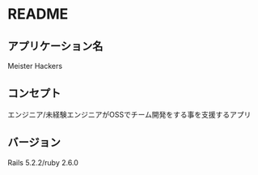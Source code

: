 # README

## アプリケーション名
<p>Meister Hackers</p>

## コンセプト
<p>エンジニア/未経験エンジニアがOSSでチーム開発をする事を支援するアプリ</p>

## バージョン
<p>Rails 5.2.2/ruby 2.6.0</p>
